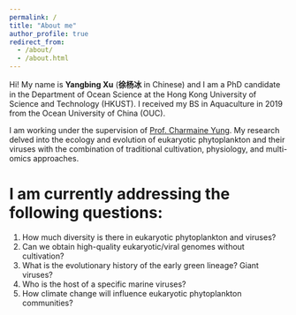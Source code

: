 ```yaml
---
permalink: /
title: "About me"
author_profile: true
redirect_from: 
  - /about/
  - /about.html
---
```


Hi! My name is **Yangbing Xu** (**徐杨冰** in Chinese) and I am a PhD candidate in the Department of Ocean Science at the Hong Kong University of Science and Technology (HKUST). I received my BS in Aquaculture in 2019 from the Ocean University of China (OUC).

I am working under the supervision of [Prof. Charmaine Yung](https://www.charmaineyung.com/). My research delved into the ecology and evolution of eukaryotic phytoplankton and their viruses with the combination of traditional cultivation, physiology, and multi-omics approaches.

I am currently addressing the following questions: 
======
1. How much diversity is there in eukaryotic phytoplankton and viruses? 
2. Can we obtain high-quality eukaryotic/viral genomes without cultivation?
3. What is the evolutionary history of the early green lineage? Giant viruses?
4. Who is the host of a specific marine viruses?
5. How climate change will influence eukaryotic phytoplankton communities?
